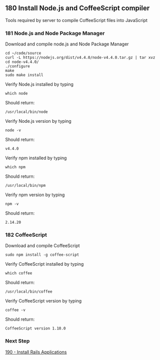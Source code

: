 ## 180 Install Node.js and CoffeeScript compiler
Tools required by server to compile CoffeeScript files into JavaScript

### 181 Node.js and Node Package Manager

Download and compile node.js and Node Package Manager

```
cd ~/code/source
curl -L https://nodejs.org/dist/v4.4.0/node-v4.4.0.tar.gz | tar xvz
cd node-v4.4.0/
./configure
make
sudo make install
```

Verify Node.js installed by typing

```
which node
```

Should return:

```console
/usr/local/bin/node
```

Verify Node.js version by typing

```
node -v
```

Should return:

```console
v4.4.0
```

Verify npm installed by typing

```
which npm
```

Should return:

```console
/usr/local/bin/npm
```

Verify npm version by typing

```
npm -v
```

Should return:

```console
2.14.20
```

### 182 CoffeeScript

Download and compile CoffeeScript

```
sudo npm install -g coffee-script
```

Verify CoffeeScript installed by typing

```
which coffee
```

Should return:

```console
/usr/local/bin/coffee
```

Verify CoffeeScript version by typing

```
coffee -v
```

Should return:

```console
CoffeeScript version 1.10.0
```

### Next Step

[190 - Install Rails Applications](https://github.com/remomueller/documentation/tree/master/macos/190-install-rails-applications.md)

